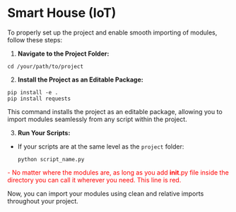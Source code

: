 # Smart House (IoT)

To properly set up the project and enable smooth importing of modules, follow these steps:

1. **Navigate to the Project Folder:**
```
cd /your/path/to/project
```
2. **Install the Project as an Editable Package:**
```
pip install -e .
pip install requests
```

This command installs the project as an editable package, allowing you to import modules seamlessly from any script within the project.


3. **Run Your Scripts:**
- If your scripts are at the same level as the `project` folder:
  ```
  python script_name.py
  ```

<span style="color:red;">- No matter where the modules are, as long as you add __init__.py file inside the directory you can call it wherever you need.</span>
<font color="red">This line is red.</font>

Now, you can import your modules using clean and relative imports throughout your project.
